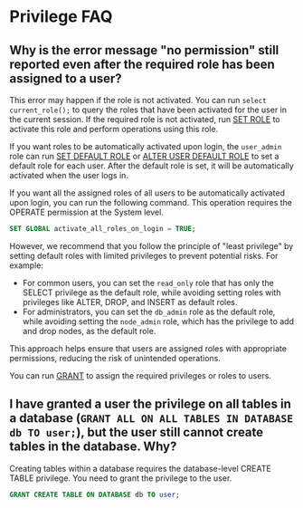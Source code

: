 # Privilege FAQ

## Why is the error message "no permission" still reported even after the required role has been assigned to a user?

This error may happen if the role is not activated. You can run `select current_role();` to query the roles that have been activated for the user in the current session. If the required role is not activated, run [SET ROLE](../sql-reference/sql-statements/account-management/SET%20ROLE.md) to activate this role and perform operations using this role.

If you want roles to be automatically activated upon login, the `user_admin` role can run [SET DEFAULT ROLE](../sql-reference/sql-statements/account-management/SET_DEFAULT_ROLE.md) or [ALTER USER DEFAULT ROLE](../sql-reference/sql-statements/account-management/ALTER%20USER.md) to set a default role for each user. After the default role is set, it will be automatically activated when the user logs in.

If you want all the assigned roles of all users to be automatically activated upon login, you can run the following command. This operation requires the OPERATE permission at the System level.

```SQL
SET GLOBAL activate_all_roles_on_login = TRUE;
```

However, we recommend that you follow the principle of "least privilege" by setting default roles with limited privileges to prevent potential risks. For example:

- For common users, you can set the `read_only` role that has only the SELECT privilege as the default role, while avoiding setting roles with privileges like ALTER, DROP, and INSERT as default roles.
- For administrators, you can set the `db_admin` role as the default role, while avoiding setting the `node_admin` role, which has the privilege to add and drop nodes, as the default role.

This approach helps ensure that users are assigned roles with appropriate permissions, reducing the risk of unintended operations.

You can run [GRANT](../sql-reference/sql-statements/account-management/GRANT.md) to assign the required privileges or roles to users.

## I have granted a user the privilege on all tables in a database (`GRANT ALL ON ALL TABLES IN DATABASE db TO user;`), but the user still cannot create tables in the database. Why?

Creating tables within a database requires the database-level CREATE TABLE privilege. You need to grant the privilege to the user.

```SQL
GRANT CREATE TABLE ON DATABASE db TO user;
```
